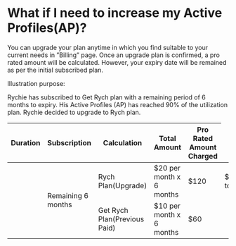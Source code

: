 # What if I need to increase my Active Profiles(AP)?

You can upgrade your plan anytime in which you find suitable to your current needs in ”Billing” page. Once an upgrade plan is confirmed, a pro rated amount will be calculated. However, your expiry date will be remained as per the initial subscribed plan.

Illustration purpose:

Rychie has subscribed to Get Rych plan with a remaining period of 6 months to expiry. His Active Profiles (AP) has reached 90% of the utilization plan. Rychie decided to upgrade to Rych plan.

| Duration           | Subscription                 | Calculation              | Total Amount | Pro Rated Amount Charged |
| ------------------ | ---------------------------- | ------------------------ | ------------ | ------------------------ |
| <td rowspan="2">Remaining 6 months</td> | Rych Plan(Upgrade)           | $20 per month x 6 months | $120         | $60(Difference to pay)   |
|              | Get Rych Plan(Previous Paid) | $10 per month x 6 months | $60          |                            |
